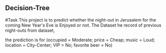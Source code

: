 ## Decision-Tree

#Task
This project is to predict whether the night-out in Jerusalem for the coming New Year's Eve is Enjoyed or not. The Dataset 
he record of previous night-outs from dataset, 

the prediction is for (occupied = Moderate; price = Cheap; music = Loud; location = City-Center;
VIP = No; favorite beer = No)

